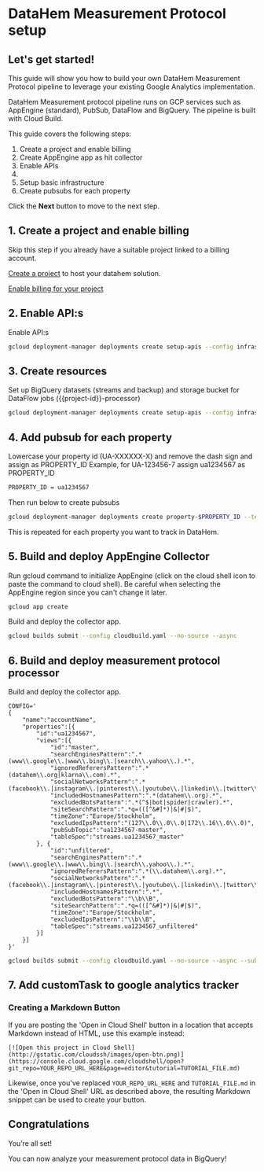 # DataHem Measurement Protocol setup

<walkthrough-author name="Robert Sahlin" repositoryUrl="" tutorialName="DataHem Measurement Protocol Setup"></walkthrough-author>

## Let's get started!
This guide will show you how to build your own DataHem Measurement Protocol pipeline to leverage your existing Google Analytics implementation.

DataHem Measurement protocol pipeline runs on GCP services such as AppEngine (standard), PubSub, DataFlow and BigQuery. The pipeline is built with Cloud Build.

This guide covers the following steps:
1. Create a project and enable billing
2. Create AppEngine app as hit collector
3. Enable APIs
4. 
4. Setup basic infrastructure
5. Create pubsubs for each property


Click the **Next** button to move to the next step.

<walkthrough-tutorial-duration duration="10"></walkthrough-tutorial-duration>  

## 1. Create a project and enable billing
Skip this step if you already have a suitable project linked to a billing account.

[Create a project](https://cloud.google.com/resource-manager/docs/creating-managing-projects#creating_a_project) to host your datahem solution.

[Enable billing for your project](https://cloud.google.com/billing/docs/how-to/modify-project#enable_billing_for_a_project) 

## 2. Enable API:s 
Enable API:s
```bash
gcloud deployment-manager deployments create setup-apis --config infrastructure/measurementprotocol/v2/setup-apis.yaml --async
```

## 3. Create resources
Set up BigQuery datasets (streams and backup) and storage bucket for DataFlow jobs ({{project-id}}-processor)
```bash
gcloud deployment-manager deployments create setup-apis --config infrastructure/measurementprotocol/v2/setup-processor-resources-eu.yaml --async
```

## 4. Add pubsub for each property
Lowercase your property id (UA-XXXXXX-X) and remove the dash sign and assign as PROPERTY_ID 
Example, for UA-123456-7 assign ua1234567 as PROPERTY_ID

```bash
PROPERTY_ID = ua1234567
```
Then run below to create pubsubs
```bash
gcloud deployment-manager deployments create property-$PROPERTY_ID --template infrastructure/measurementprotocol/v2/add-property.py --properties property:$PROPERTY_ID --async
```
This is repeated for each property you want to track in DataHem.

## 5. Build and deploy AppEngine Collector
Run gcloud command to initialize AppEngine (click on the cloud shell icon to paste the command to cloud shell). Be careful when selecting the AppEngine region since you can't change it later.
```bash
gcloud app create
```

Build and deploy the collector app.
```bash
gcloud builds submit --config cloudbuild.yaml --no-source --async
```

## 6. Build and deploy measurement protocol processor

Build and deploy the collector app.
```shell
CONFIG=' 
{
    "name":"accountName", 
    "properties":[{ 
        "id":"ua1234567", 
        "views":[{ 
            "id":"master", 
            "searchEnginesPattern":".*(www\\.google\\.|www\\.bing\\.|search\\.yahoo\\.).*", 
            "ignoredReferersPattern":".*(datahem\\.org|klarna\\.com).*", 
            "socialNetworksPattern":".*(facebook\\.|instagram\\.|pinterest\\.|youtube\\.|linkedin\\.|twitter\\.).*", 
            "includedHostnamesPattern":".*(datahem\\.org).*", 
            "excludedBotsPattern":".*(^$|bot|spider|crawler).*", 
            "siteSearchPattern":".*q=(([^&#]*)|&|#|$)", 
            "timeZone":"Europe/Stockholm", 
            "excludedIpsPattern":"(127\\.0\\.0\\.0|172\\.16\\.0\\.0)", 
            "pubSubTopic":"ua1234567-master", 
            "tableSpec":"streams.ua1234567_master"
        }, { 
            "id":"unfiltered", 
            "searchEnginesPattern":".*(www\\.google\\.|www\\.bing\\.|search\\.yahoo\\.).*", 
            "ignoredReferersPattern":".*(\\.datahem\\.org).*", 
            "socialNetworksPattern":".*(facebook\\.|instagram\\.|pinterest\\.|youtube\\.|linkedin\\.|twitter\\.).*", 
            "includedHostnamesPattern":".*", 
            "excludedBotsPattern":"\\b\\B", 
            "siteSearchPattern":".*q=(([^&#]*)|&|#|$)", 
            "timeZone":"Europe/Stockholm", 
            "excludedIpsPattern":"\\b\\B", 
            "tableSpec":"streams.ua1234567_unfiltered"
        }]
    }]
}'
```

```bash
gcloud builds submit --config cloudbuild.yaml --no-source --async --substitutions=^~^_CONFIG='$CONFIG'
```

## 7. Add customTask to google analytics tracker

### Creating a Markdown Button

If you are posting the 'Open in Cloud Shell' button in a location that accepts Markdown instead of HTML, use this example instead:

    [![Open this project in Cloud Shell](http://gstatic.com/cloudssh/images/open-btn.png)](https://console.cloud.google.com/cloudshell/open?git_repo=YOUR_REPO_URL_HERE&page=editor&tutorial=TUTORIAL_FILE.md)

Likewise, once you've replaced `YOUR_REPO_URL_HERE` and `TUTORIAL_FILE.md` in the 'Open in Cloud Shell' URL as described above, the resulting Markdown snippet can be used to create your button.


## Congratulations

<walkthrough-conclusion-trophy></walkthrough-conclusion-trophy>

You’re all set!

You can now analyze your measurement protocol data in BigQuery!


